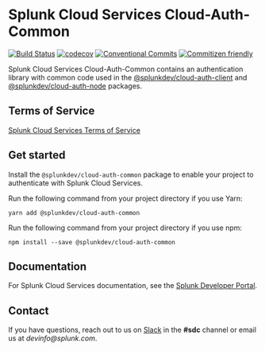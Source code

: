 # Splunk Cloud Services Cloud-Auth-Common

[![Build Status](https://github.com/splunk/splunk-cloud-auth-js/workflows/Build%20and%20Run%20Tests/badge.svg?branch=master)](https://github.com/splunk/splunk-cloud-auth-js/actions?query=workflow%3A%22Build+and+Run+Tests%22+branch%3Amaster)
[![codecov](https://codecov.io/gh/splunk/splunk-cloud-auth-js/branch/master/graphs/badge.svg)](https://codecov.io/gh/splunk/splunk-cloud-auth-js)
[![Conventional Commits](https://img.shields.io/badge/Conventional%20Commits-1.0.0-yellow.svg)](https://conventionalcommits.org)
[![Commitizen friendly](https://img.shields.io/badge/commitizen-friendly-brightgreen.svg)](http://commitizen.github.io/cz-cli/)

Splunk Cloud Services Cloud-Auth-Common contains an authentication library with common code used in the [@splunkdev/cloud-auth-client](https://github.com/splunk/splunk-cloud-auth-js/tree/master/packages/cloud-auth-client) and [@splunkdev/cloud-auth-node](https://github.com/splunk/splunk-cloud-auth-js/tree/master/packages/cloud-auth-node) packages.

## Terms of Service

[Splunk Cloud Services Terms of Service](https://auth.scp.splunk.com/tos)

## Get started

Install the `@splunkdev/cloud-auth-common` package to enable your project to authenticate with Splunk Cloud Services.

Run the following command from your project directory if you use Yarn:

```sh-session
yarn add @splunkdev/cloud-auth-common
```

Run the following command from your project directory if you use npm:

```sh-session
npm install --save @splunkdev/cloud-auth-common
```

## Documentation

For Splunk Cloud Services documentation, see the [Splunk Developer Portal](https://dev.splunk.com/scs/).

## Contact

If you have questions, reach out to us on [Slack](https://splunkdevplatform.slack.com) in the **#sdc** channel or email us at _devinfo@splunk.com_.
